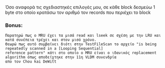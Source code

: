 Όσο αναφορά τις σχεδιαστηκές επιλογές μου, σε κάθε block δεσμεύω 1 byte στο οποίο κρατάσω τον αριθμό τον records
που περιέχει το block

### Bonus:
    Παρατηρώ πως ο MRU έχει τα μισά read και lseek σε σχέση με την LRU και κατά συνέπεια τρέχει και στον μισό χρόνο.
    Θεωρώ πως αυτό συμβαίνει διότι στην TestFileScan το αρχείο "is being repeatedly scanned in a [Looping Sequential]
    reference pattern" κάτι στο οποίο ο MRU είναι ο ιδανικός replacement algorithm όπως αποδείχτηκε στην 11η VLDM συνενδρία
    απο τον Chou kai DeWitt 
